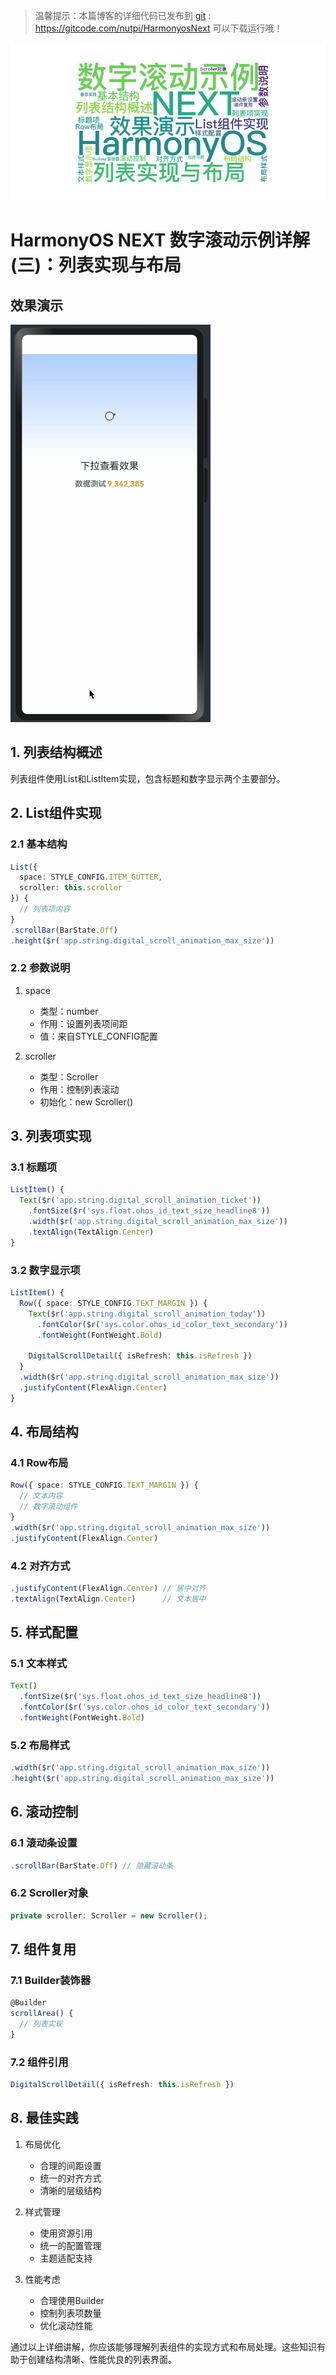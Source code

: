 > 温馨提示：本篇博客的详细代码已发布到 [git](https://gitcode.com/nutpi/HarmonyosNext) : https://gitcode.com/nutpi/HarmonyosNext 可以下载运行哦！

![](../images/img_36aeb2f0.png)

# HarmonyOS  NEXT 数字滚动示例详解(三)：列表实现与布局
## 效果演示

![](../images/img_675b6b41.png)
## 1. 列表结构概述

列表组件使用List和ListItem实现，包含标题和数字显示两个主要部分。

## 2. List组件实现

### 2.1 基本结构

```typescript
List({ 
  space: STYLE_CONFIG.ITEM_GUTTER, 
  scroller: this.scroller 
}) {
  // 列表项内容
}
.scrollBar(BarState.Off)
.height($r('app.string.digital_scroll_animation_max_size'))
```

### 2.2 参数说明

1. space
   - 类型：number
   - 作用：设置列表项间距
   - 值：来自STYLE_CONFIG配置

2. scroller
   - 类型：Scroller
   - 作用：控制列表滚动
   - 初始化：new Scroller()

## 3. 列表项实现

### 3.1 标题项

```typescript
ListItem() {
  Text($r('app.string.digital_scroll_animation_ticket'))
    .fontSize($r('sys.float.ohos_id_text_size_headline8'))
    .width($r('app.string.digital_scroll_animation_max_size'))
    .textAlign(TextAlign.Center)
}
```

### 3.2 数字显示项

```typescript
ListItem() {
  Row({ space: STYLE_CONFIG.TEXT_MARGIN }) {
    Text($r('app.string.digital_scroll_animation_today'))
      .fontColor($r('sys.color.ohos_id_color_text_secondary'))
      .fontWeight(FontWeight.Bold)

    DigitalScrollDetail({ isRefresh: this.isRefresh })
  }
  .width($r('app.string.digital_scroll_animation_max_size'))
  .justifyContent(FlexAlign.Center)
}
```

## 4. 布局结构

### 4.1 Row布局

```typescript
Row({ space: STYLE_CONFIG.TEXT_MARGIN }) {
  // 文本内容
  // 数字滚动组件
}
.width($r('app.string.digital_scroll_animation_max_size'))
.justifyContent(FlexAlign.Center)
```

### 4.2 对齐方式

```typescript
.justifyContent(FlexAlign.Center) // 居中对齐
.textAlign(TextAlign.Center)      // 文本居中
```

## 5. 样式配置

### 5.1 文本样式

```typescript
Text()
  .fontSize($r('sys.float.ohos_id_text_size_headline8'))
  .fontColor($r('sys.color.ohos_id_color_text_secondary'))
  .fontWeight(FontWeight.Bold)
```

### 5.2 布局样式

```typescript
.width($r('app.string.digital_scroll_animation_max_size'))
.height($r('app.string.digital_scroll_animation_max_size'))
```

## 6. 滚动控制

### 6.1 滚动条设置

```typescript
.scrollBar(BarState.Off) // 隐藏滚动条
```

### 6.2 Scroller对象

```typescript
private scroller: Scroller = new Scroller();
```

## 7. 组件复用

### 7.1 Builder装饰器

```typescript
@Builder
scrollArea() {
  // 列表实现
}
```

### 7.2 组件引用

```typescript
DigitalScrollDetail({ isRefresh: this.isRefresh })
```

## 8. 最佳实践

1. 布局优化
   - 合理的间距设置
   - 统一的对齐方式
   - 清晰的层级结构

2. 样式管理
   - 使用资源引用
   - 统一的配置管理
   - 主题适配支持

3. 性能考虑
   - 合理使用Builder
   - 控制列表项数量
   - 优化滚动性能

通过以上详细讲解，你应该能够理解列表组件的实现方式和布局处理。这些知识有助于创建结构清晰、性能优良的列表界面。
